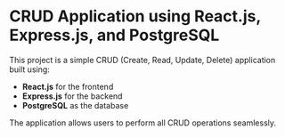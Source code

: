 
# CRUD Application using React.js, Express.js, and PostgreSQL

This project is a simple CRUD (Create, Read, Update, Delete) application built using:

- **React.js** for the frontend  
- **Express.js** for the backend  
- **PostgreSQL** as the database  

The application allows users to perform all CRUD operations seamlessly.
